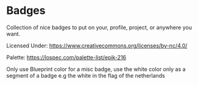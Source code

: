 # Badges
Collection of nice badges to put on your, profile, project, or anywhere you want.

Licensed Under:
https://www.creativecommons.org/licenses/by-nc/4.0/

Palette: https://lospec.com/palette-list/epik-216

Only use Blueprint color for a misc badge, use the white color only as a segment of a badge e.g the white in the flag of the netherlands
